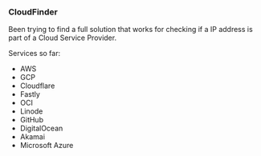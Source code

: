 ### CloudFinder

Been trying to find a full solution that works for checking if a IP address is part of a Cloud Service Provider.

Services so far:
* AWS
* GCP
* Cloudflare
* Fastly
* OCI
* Linode
* GitHub
* DigitalOcean
* Akamai
* Microsoft Azure
